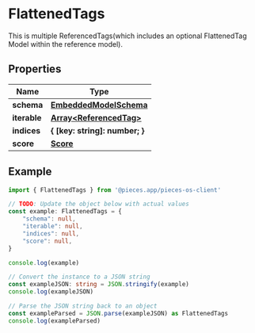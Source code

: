 
# FlattenedTags

This is multiple ReferencedTags(which includes an optional FlattenedTag Model within the reference model).

## Properties

Name | Type
------------ | -------------
**schema** | [**EmbeddedModelSchema**](EmbeddedModelSchema)
**iterable** | [**Array&lt;ReferencedTag&gt;**](ReferencedTag)
**indices** | **\{ [key: string]: number; \}**
**score** | [**Score**](Score)

## Example

```typescript
import { FlattenedTags } from '@pieces.app/pieces-os-client'

// TODO: Update the object below with actual values
const example: FlattenedTags = {
    "schema": null,
    "iterable": null,
    "indices": null,
    "score": null,
}

console.log(example)

// Convert the instance to a JSON string
const exampleJSON: string = JSON.stringify(example)
console.log(exampleJSON)

// Parse the JSON string back to an object
const exampleParsed = JSON.parse(exampleJSON) as FlattenedTags
console.log(exampleParsed)
```


